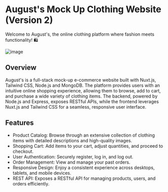 # August's Mock Up Clothing Website (Version 2)

Welcome to August's, the online clothing platform where fashion meets functionality! 🛍️

![image](https://github.com/user-attachments/assets/c70e0566-5649-47bc-be0b-661caa66cf4e)


## Overview

August's is a full-stack mock-up e-commerce website built with Nuxt.js, Tailwind CSS, Node.js and MongoDB. The platform provides users with an intuitive online shopping experience, allowing them to browse, add to cart, and purchase a wide variety of clothing items. The backend, powered by Node.js and Express, exposes RESTful APIs, while the frontend leverages Nuxt.js and Tailwind CSS for a seamless, responsive user interface.

## Features

- Product Catalog: Browse through an extensive collection of clothing items with detailed descriptions and high-quality images.
- Shopping Cart: Add items to your cart, adjust quantities, and proceed to checkout.
- User Authentication: Securely register, log in, and log out.
- Order Management: View and manage your past orders.
- Responsive Design: Enjoy a consistent experience across desktops, tablets, and mobile devices.
- REST API: Exposes a RESTful API for managing products, users, and orders efficiently.
